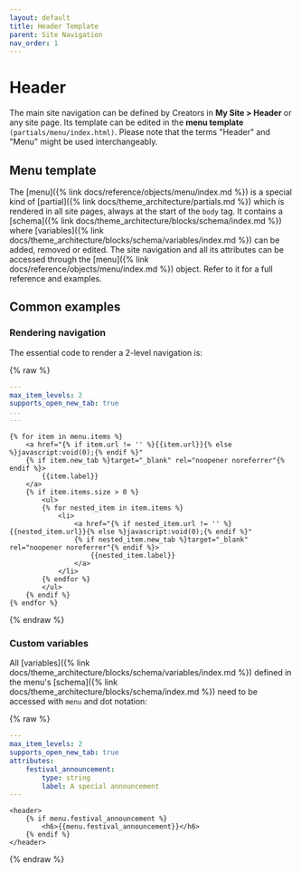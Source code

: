 ```yaml
---
layout: default
title: Header Template
parent: Site Navigation
nav_order: 1
---
```


# Header
The main site navigation can be defined by Creators in **My Site > Header** or any site page. Its template can be edited in the **menu template** `(partials/menu/index.html)`. Please note that the terms "Header" and "Menu" might be used interchangeably.

## Menu template
The [menu]({% link docs/reference/objects/menu/index.md %}) is a special kind of [partial]({% link docs/theme_architecture/partials.md %}) which is rendered in all site pages, always at the start of the `body` tag. It contains a [schema]({% link docs/theme_architecture/blocks/schema/index.md %}) where [variables]({% link docs/theme_architecture/blocks/schema/variables/index.md %}) can be added, removed or edited. The site navigation and all its attributes can be accessed through the [menu]({% link docs/reference/objects/menu/index.md %}) object. Refer to it for a full reference and examples.

## Common examples

### Rendering navigation
The essential code to render a 2-level navigation is:

{% raw %}
```yaml
---
max_item_levels: 2
supports_open_new_tab: true
...
---
```
```liquid
{% for item in menu.items %}
    <a href="{% if item.url != '' %}{{item.url}}{% else %}javascript:void(0);{% endif %}"
    {% if item.new_tab %}target="_blank" rel="noopener noreferrer"{% endif %}>
        {{item.label}}
    </a>
    {% if item.items.size > 0 %}
        <ul>
        {% for nested_item in item.items %}
            <li>
                <a href="{% if nested_item.url != '' %}{{nested_item.url}}{% else %}javascript:void(0);{% endif %}" 
                {% if nested_item.new_tab %}target="_blank" rel="noopener noreferrer"{% endif %}>
                    {{nested_item.label}}
                </a>
            </li>
        {% endfor %}
        </ul>
    {% endif %}
{% endfor %}
```
{% endraw %}

### Custom variables
All [variables]({% link docs/theme_architecture/blocks/schema/variables/index.md %}) defined in the menu's [schema]({% link docs/theme_architecture/blocks/schema/index.md %}) need to be accessed with `menu` and dot notation:

{% raw %}
```yaml
---
max_item_levels: 2
supports_open_new_tab: true
attributes:
    festival_announcement:
        type: string
        label: A special announcement
---
```
```liquid
<header>
    {% if menu.festival_announcement %}
        <h6>{{menu.festival_announcement}}</h6>
    {% endif %}
</header>
```
{% endraw %}